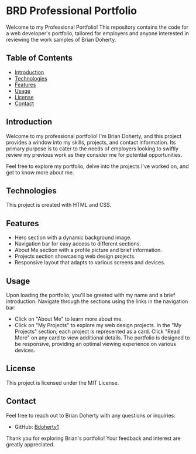 # BRD Professional Portfolio

Welcome to my Professional Portfolio! This repository contains the code for a web developer's portfolio, tailored for employers and anyone interested in reviewing the work samples of Brian Doherty.

## Table of Contents

- [Introduction](#introduction)
- [Technologies](#technologies)
- [Features](#features)
- [Usage](#usage)
- [License](#license)
- [Contact](#contact)

## Introduction

Welcome to my professional portfolio! I'm Brian Doherty, and this project provides a window into my skills, projects, and contact information. Its primary purpose is to cater to the needs of employers looking to swiftly review my previous work as they consider me for potential opportunities.

Feel free to explore my portfolio, delve into the projects I've worked on, and get to know more about me.

## Technologies

This project is created with HTML and CSS.

## Features

- Hero section with a dynamic background image.
- Navigation bar for easy access to different sections.
- About Me section with a profile picture and brief information.
- Projects section showcasing web design projects.
- Responsive layout that adapts to various screens and devices.

## Usage

Upon loading the portfolio, you'll be greeted with my name and a brief introduction. Navigate through the sections using the links in the navigation bar:
- Click on "About Me" to learn more about me.
- Click on "My Projects" to explore my web design projects.
In the "My Projects" section, each project is represented as a card. Click "Read More" on any card to view additional details. The portfolio is designed to be responsive, providing an optimal viewing experience on various devices.

## License

This project is licensed under the MIT License.

## Contact

Feel free to reach out to Brian Doherty with any questions or inquiries:

- GitHub: [Bdoherty1](https://github.com/Bdoherty1)

Thank you for exploring Brian's portfolio! Your feedback and interest are greatly appreciated.
